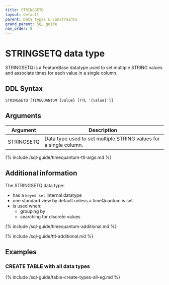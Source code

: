 ```yaml
---
title: STRINGSETQ
layout: default
parent: Data types & constraints
grand_parent: SQL guide
nav_order: 9
---
```


# STRINGSETQ data type

STRINGSETQ is a FeatureBase datatype used to set multiple STRING values and associate times for each value in a single column.

## DDL Syntax

```
STRINGSETQ [TIMEQUANTUM {value} [TTL '{value}']]
```

## Arguments

| Argument | Description |
|---|---|
| STRINGSETQ | Data type used to set multiple STRING values for a single column. |
{% include /sql-guide/timequantum-ttl-args.md %}

## Additional information

The STRINGSETQ data type:
* has a `keyed set` internal datatype
* one standard view by default unless a timeQuantum is set.
* is used when:
  * grouping by
  * searching for discrete values

{% include /sql-guide/timequantum-additional.md %}

{% include /sql-guide/ttl-additional.md %}

## Examples

### CREATE TABLE with all data types

{% include /sql-guide/table-create-types-all-eg.md %}
